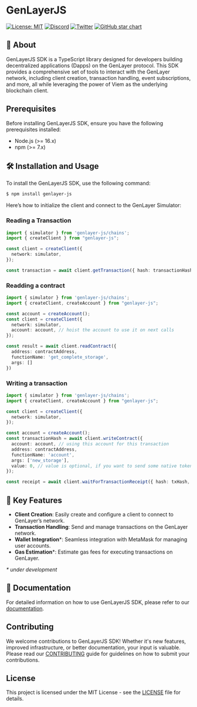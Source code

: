 # GenLayerJS

[![License: MIT](https://img.shields.io/badge/License-MIT-green.svg)](https://opensource.org/license/mit/)
[![Discord](https://dcbadge.vercel.app/api/server/8Jm4v89VAu?compact=true&style=flat)](https://discord.gg/VpfmXEMN66)
[![Twitter](https://img.shields.io/twitter/url/https/twitter.com/yeagerai.svg?style=social&label=Follow%20%40GenLayer)](https://x.com/GenLayer)
[![GitHub star chart](https://img.shields.io/github/stars/yeagerai/genlayer-js?style=social)](https://star-history.com/#yeagerai/genlayer-js)

## 👀 About

GenLayerJS SDK is a TypeScript library designed for developers building decentralized applications (Dapps) on the GenLayer protocol. This SDK provides a comprehensive set of tools to interact with the GenLayer network, including client creation, transaction handling, event subscriptions, and more, all while leveraging the power of Viem as the underlying blockchain client.

## Prerequisites

Before installing GenLayerJS SDK, ensure you have the following prerequisites installed:

- Node.js (>= 16.x)
- npm (>= 7.x)

## 🛠️ Installation and Usage

To install the GenLayerJS SDK, use the following command:
```bash
$ npm install genlayer-js
```
Here’s how to initialize the client and connect to the GenLayer Simulator:

### Reading a Transaction
```typescript
import { simulator } from 'genlayer-js/chains';
import { createClient } from "genlayer-js";

const client = createClient({
  network: simulator,
});

const transaction = await client.getTransaction({ hash: transactionHash })
```

### Readding a contract
```typescript
import { simulator } from 'genlayer-js/chains';
import { createClient, createAccount } from "genlayer-js";

const account = createAccount();
const client = createClient({
  network: simulator,
  account: account, // hoist the account to use it on next calls
});

const result = await client.readContract({
  address: contractAddress,
  functionName: 'get_complete_storage',
  args: []
})
```

### Writing a transaction
```typescript
import { simulator } from 'genlayer-js/chains';
import { createClient, createAccount } from "genlayer-js";

const client = createClient({
  network: simulator,
});

const account = createAccount();
const transactionHash = await client.writeContract({
  account: account, // using this account for this transaction
  address: contractAddress,
  functionName: 'account',
  args: ['new_storage'],
  value: 0, // value is optional, if you want to send some native token to the contract
});

const receipt = await client.waitForTransactionReceipt({ hash: txHash, status: TransactionStatus.FINALIZED}) //or ACCEPTED

```
## 🚀 Key Features

* **Client Creation**: Easily create and configure a client to connect to GenLayer’s network.
* **Transaction Handling**: Send and manage transactions on the GenLayer network.
* **Wallet Integration***: Seamless integration with MetaMask for managing user accounts.
* **Gas Estimation***: Estimate gas fees for executing transactions on GenLayer.

_* under development_

## 📖 Documentation

For detailed information on how to use GenLayerJS SDK, please refer to our [documentation](https://docs.genlayer.io/).



## Contributing

We welcome contributions to GenLayerJS SDK! Whether it's new features, improved infrastructure, or better documentation, your input is valuable. Please read our [CONTRIBUTING](https://github.com/yeagerai/genlayer-js/blob/main/CONTRIBUTING.md) guide for guidelines on how to submit your contributions.

## License

This project is licensed under the MIT License - see the [LICENSE](LICENSE) file for details.